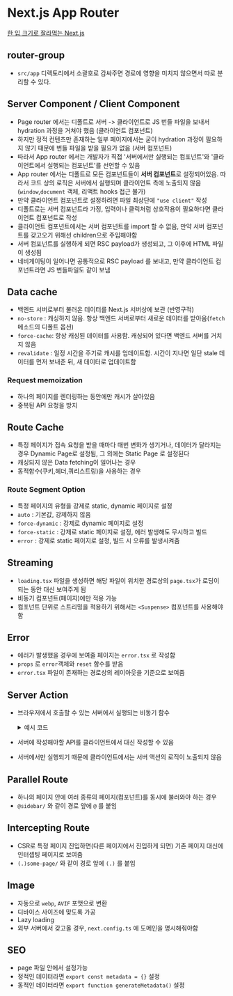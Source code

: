 # Next.js App Router

[한 입 크기로 잘라먹는 Next.js](https://www.inflearn.com/course/%ED%95%9C%EC%9E%85-%ED%81%AC%EA%B8%B0-nextjs)

## router-group

- `src/app` 디렉토리에서 소괄호로 감싸주면 경로에 영향을 미치지 않으면서 따로 분리할 수 있다.

## Server Component / Client Component

- Page router 에서는 디폴트로 서버 -> 클라이언트로 JS 번들 파일을 보내서 hydration 과정을 거쳐야 했음 (클라이언트 컴포넌트)
- 하지만 정적 컨텐츠만 존재하는 일부 페이지에서는 굳이 hydration 과정이 필요하지 않기 때문에 번들 파일을 받을 필요가 없음 (서버 컴포넌트)
- 따라서 App router 에서는 개발자가 직접 '서버에서만 실행되는 컴포넌트'와 '클라이언트에서 실행되는 컴포넌트'를 선언할 수 있음
- App router 에서는 디폴트로 모든 컴포넌트들이 **서버 컴포넌트**로 설정되어있음. 따라서 코드 상의 로직은 서버에서 실행되며 클라이언트 측에 노출되지 않음 (`window`,`document` 객체, 리액트 hooks 접근 불가)
- 만약 클라이언트 컴포넌트로 설정하려면 파일 최상단에 `"use client"` 작성
- 디폴트로는 서버 컴포넌트라 가정, 입력이나 클릭처럼 상호작용이 필요하다면 클라이언트 컴포넌트로 작성
- 클라이언트 컴포넌트에서는 서버 컴포넌트를 import 할 수 없음, 만약 서버 컴포넌트를 갖고오기 위해선 children으로 주입해야함
- 서버 컴포넌트를 실행하게 되면 RSC payload가 생성되고, 그 이후에 HTML 파일이 생성됨
- 네비게이팅이 일어나면 공통적으로 RSC payload 를 보내고, 만약 클라이언트 컴포넌트라면 JS 번들파일도 같이 보냄

## Data cache

- 백엔드 서버로부터 불러온 데이터를 Next.js 서버상에 보관 (반영구적)
- `no-store` : 캐싱하지 않음. 항상 백엔드 서버로부터 새로운 데이터를 받아옴(`fetch` 메소드의 디폴트 옵션)
- `force-cache`: 항상 캐싱된 데이터를 사용함. 캐싱되어 있다면 백엔드 서버를 거치지 않음
- `revalidate` : 일정 시간을 주기로 캐시를 업데이트함. 시간이 지나면 일단 stale 데이터를 먼저 보내준 뒤, 새 데이터로 업데이트함

### Request memoization

- 하나의 페이지를 렌더링하는 동안에만 캐시가 살아있음
- 중복된 API 요청을 방지

## Route Cache

- 특정 페이지가 접속 요청을 받을 때마다 매번 변화가 생기거나, 데이터가 달라지는 경우 Dynamic Page로 설정됨, 그 외에는 Static Page 로 설정된다
- 캐싱되지 않은 Data fetching이 일어나는 경우
- 동적함수(쿠키,헤더,쿼리스트링)을 사용하는 경우

### Route Segment Option

- 특정 페이지의 유형을 강제로 static, dynamic 페이지로 설정
- `auto` : 기본값, 강제하지 않음
- `force-dynamic` : 강제로 dynamic 페이지로 설정
- `force-static` : 강제로 static 페이지로 설정, 에러 발생해도 무시하고 빌드
- `error` : 강제로 static 페이지로 설정, 빌드 시 오류를 발생시켜줌

## Streaming

- `loading.tsx` 파일을 생성하면 해당 파일이 위치한 경로상의 `page.tsx`가 로딩이 되는 동안 대신 보여주게 됨
- 비동기 컴포넌트(페이지)에만 적용 가능
- 컴포넌트 단위로 스트리밍을 적용하기 위해서는 `<Suspense>` 컴포넌트를 사용해야함

## Error

- 에러가 발생했을 경우에 보여줄 페이지는 `error.tsx` 로 작성함
- `props` 로 `error`객체와 `reset` 함수를 받음
- `error.tsx` 파일이 존재하는 경로상의 레이아웃을 기준으로 보여줌

## Server Action

- 브라우저에서 호출할 수 있는 서버에서 실행되는 비동기 함수
    <details>
    <summary>예시 코드</summary>

  ```tsx
  <form className={style.form_container} action={createReviewAction}>
    <input name="bookId" value={bookId} hidden />
    <textarea required name="content" placeholder="리뷰 내용" />
    <div className={style.submit_container}>
      <input required name="author" placeholder="작성자" />
      <button type="submit">작성하기</button>
    </div>
  </form>
  ```

  - form 태그에서 submit 이 일어나면서 서버에서 `createReviewAction` 함수를 실행함

  ```ts
  "use server";
  export async function createReviewAction(formData: FormData) {
    const bookId = formData.get("bookId")?.toString();
    const content = formData.get("content")?.toString();
    const author = formData.get("author")?.toString();

    if (!bookId || !content || !author) {
      return;
    }

    try {
      const response = await fetch(
        `${process.env.NEXT_PUBLIC_API_SERVER_URL}/review`,
        { method: "POST", body: JSON.stringify({ content, author, bookId }) }
      );
      revalidatePath(`/book/${bookId}`);
    } catch (error) {
      console.error(error);
      return;
    }
  }
  ```

  </details>

- 서버에 작성해야할 API를 클라이언트에서 대신 작성할 수 있음
- 서버에서만 실행되기 때문에 클라이언트에서는 서버 액션의 로직이 노출되지 않음

## Parallel Route

- 하나의 페이지 안에 여러 종류의 페이지(컴포넌트)를 동시에 불러와야 하는 경우
- `@sidebar/` 와 같이 경로 앞에 `@` 를 붙임

## Intercepting Route

- CSR로 특정 페이지 진입하면(다른 페이지에서 진입하게 되면) 기존 페이지 대신에 인터셉팅 페이지로 보여줌
- `(.)some-page/` 와 같이 경로 앞에 `(.)` 를 붙임

## Image

- 자동으로 `webp`, `AVIF` 포맷으로 변환
- 디바이스 사이즈에 맞도록 가공
- Lazy loading
- 외부 서버에서 갖고올 경우, `next.config.ts` 에 도메인을 명시해줘야함

## SEO

- page 파일 안에서 설정가능
- 정적인 데이터라면 `export const metadata = {}` 설정
- 동적인 데이터라면 `export function generateMetadata()` 설정
